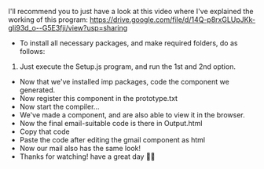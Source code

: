 I'll recommend you to just have a look at this video where I've explained the working of this program: https://drive.google.com/file/d/14Q-p8rxGLUpJKk-gIi93d_o--G5E3fji/view?usp=sharing

- To install all necessary packages, and make required folders, do as follows:
1. Just execute the Setup.js program, and run the 1st and 2nd option.

- Now that we've installed imp packages, code the component we generated.
- Now register this component in the prototype.txt
- Now start the compiler...
- We've made a component, and are also able to view it in the browser.
- Now the final email-suitable code is there in Output.html
- Copy that code 
- Paste the code after editing the gmail component as html
- Now our mail also has the same look!
- Thanks for watching! have a great day 👋👋